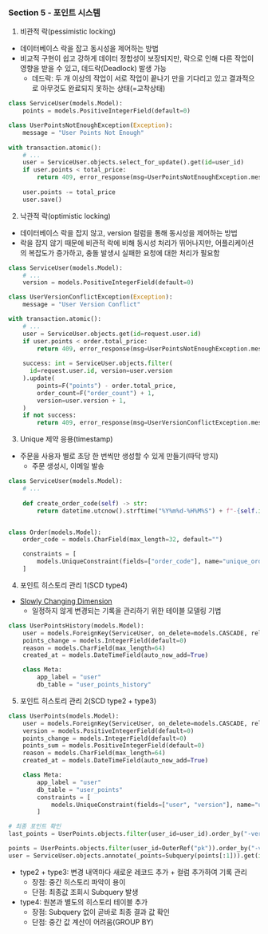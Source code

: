 ### Section 5 - 포인트 시스템
1. 비관적 락(pessimistic locking)
- 데이터베이스 락을 잡고 동시성을 제어하는 방법
- 비교적 구현이 쉽고 강하게 데이터 정합성이 보장되지만, 락으로 인해 다른 작업이 영향을 받을 수 있고, 데드락(Deadlock) 발생 가능
  - 데드락: 두 개 이상의 작업이 서로 작업이 끝나기 만을 기다리고 있고 결과적으로 아무것도 완료되지 못하는 상태(=교착상태) 
```python
class ServiceUser(models.Model):
    points = models.PositiveIntegerField(default=0)

class UserPointsNotEnoughException(Exception):
    message = "User Points Not Enough"
    
with transaction.atomic():
    # ...
    user = ServiceUser.objects.select_for_update().get(id=user_id)
    if user.points < total_price:
        return 409, error_response(msg=UserPointsNotEnoughException.message)
    
    user.points -= total_price
    user.save()
```
2. 낙관적 락(optimistic locking)
- 데이터베이스 락을 잡지 않고, version 컬럼을 통해 동시성을 제어하는 방법
- 락을 잡지 않기 때문에 비관적 락에 비해 동시성 처리가 뛰어나지만, 어플리케이션의 복잡도가 증가하고, 충돌 발생시 실패한 요청에 대한 처리가 필요함
```python
class ServiceUser(models.Model):
    # ...
    version = models.PositiveIntegerField(default=0)

class UserVersionConflictException(Exception):
    message = "User Version Conflict"

with transaction.atomic():
    # ...
    user = ServiceUser.objects.get(id=request.user.id)
    if user.points < order.total_price:
        return 409, error_response(msg=UserPointsNotEnoughException.message)
    
    success: int = ServiceUser.objects.filter(
      id=request.user.id, version=user.version
    ).update(
        points=F("points") - order.total_price,
        order_count=F("order_count") + 1,
        version=user.version + 1,
    )
    if not success:
        return 409, error_response(msg=UserVersionConflictException.message)
```
3. Unique 제약 응용(timestamp)
- 주문을 사용자 별로 초당 한 번씩만 생성할 수 있게 만들기(따닥 방지)
  - 주문 생성시, 이메일 발송
```python
class ServiceUser(models.Model):
    # ...
  
    def create_order_code(self) -> str:
        return datetime.utcnow().strftime("%Y%m%d-%H%M%S") + f"-{self.id}"


class Order(models.Model):
    order_code = models.CharField(max_length=32, default="")

    constraints = [
        models.UniqueConstraint(fields=["order_code"], name="unique_order_code"),
    ]
```
4. 포인트 히스토리 관리 1(SCD type4)
- [Slowly Changing Dimension](https://en.wikipedia.org/wiki/Slowly_changing_dimension)
  - 일정하지 않게 변경되는 기록을 관리하기 위한 테이블 모델링 기법
```python
class UserPointsHistory(models.Model):
    user = models.ForeignKey(ServiceUser, on_delete=models.CASCADE, related_name="points_histories")
    points_change = models.IntegerField(default=0)
    reason = models.CharField(max_length=64)
    created_at = models.DateTimeField(auto_now_add=True)

    class Meta:
        app_label = "user"
        db_table = "user_points_history"
```
5. 포인트 히스토리 관리 2(SCD type2 + type3)
```python
class UserPoints(models.Model):
    user = models.ForeignKey(ServiceUser, on_delete=models.CASCADE, related_name="points")
    version = models.PositiveIntegerField(default=0)
    points_change = models.IntegerField(default=0)
    points_sum = models.PositiveIntegerField(default=0)
    reason = models.CharField(max_length=64)
    created_at = models.DateTimeField(auto_now_add=True)

    class Meta:
        app_label = "user"
        db_table = "user_points"
        constraints = [
            models.UniqueConstraint(fields=["user", "version"], name="unique_user_version"),
        ]

# 최종 포인트 확인
last_points = UserPoints.objects.filter(user_id=user_id).order_by("-version").first()

points = UserPoints.objects.filter(user_id=OuterRef("pk")).order_by("-version").values("points_sum")
user = ServiceUser.objects.annotate(_points=Subquery(points[:1])).get(id=user_id)
```
- type2 + type3: 변경 내역마다 새로운 레코드 추가 + 컬럼 추가하여 기록 관리
  - 장점: 중간 히스토리 파악이 용이 
  - 단점: 최종값 조회시 Subquery 발생
- type4: 원본과 별도의 히스토리 테이블 추가
  - 장점: Subquery 없이 곧바로 최종 결과 값 확인
  - 단점: 중간 값 계산이 어려움(GROUP BY)